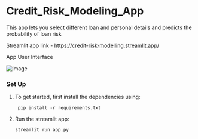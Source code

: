 # Credit_Risk_Modeling_App

This app lets you select different loan and personal details and predicts the probability of loan risk

Streamlit app link - https://credit-risk-modelling.streamlit.app/

App User Interface

![image](https://github.com/user-attachments/assets/4399aaff-0704-4eac-a278-a42a5604be80)


### Set Up

1. To get started, first install the dependencies using:
    ```commandline
     pip install -r requirements.txt
    ```
   
2. Run the streamlit app:
   ```commandline
   streamlit run app.py
